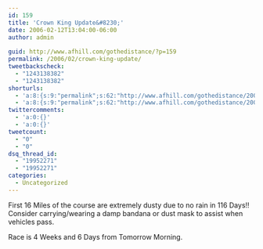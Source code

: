 ```yaml
---
id: 159
title: 'Crown King Update&#8230;'
date: 2006-02-12T13:04:00-06:00
author: admin
  
guid: http://www.afhill.com/gothedistance/?p=159
permalink: /2006/02/crown-king-update/
tweetbackscheck:
  - "1243138382"
  - "1243138382"
shorturls:
  - 'a:8:{s:9:"permalink";s:62:"http://www.afhill.com/gothedistance/2006/02/crown-king-update/";s:7:"tinyurl";s:25:"http://tinyurl.com/bv9yhj";s:4:"isgd";s:17:"http://is.gd/hffc";s:5:"bitly";s:18:"http://bit.ly/JFSP";s:5:"snipr";s:22:"http://snipr.com/aqs4z";s:5:"snurl";s:22:"http://snurl.com/aqs4z";s:7:"snipurl";s:24:"http://snipurl.com/aqs4z";s:4:"trim";s:17:"http://tr.im/cqtf";}'
  - 'a:8:{s:9:"permalink";s:62:"http://www.afhill.com/gothedistance/2006/02/crown-king-update/";s:7:"tinyurl";s:25:"http://tinyurl.com/bv9yhj";s:4:"isgd";s:17:"http://is.gd/hffc";s:5:"bitly";s:18:"http://bit.ly/JFSP";s:5:"snipr";s:22:"http://snipr.com/aqs4z";s:5:"snurl";s:22:"http://snurl.com/aqs4z";s:7:"snipurl";s:24:"http://snipurl.com/aqs4z";s:4:"trim";s:17:"http://tr.im/cqtf";}'
twittercomments:
  - 'a:0:{}'
  - 'a:0:{}'
tweetcount:
  - "0"
  - "0"
dsq_thread_id:
  - "19952271"
  - "19952271"
categories:
  - Uncategorized
---
```

First 16 Miles of the course are extremely dusty due to no rain in 116 Days!! Consider carrying/wearing a damp bandana or dust mask to assist when vehicles pass.

Race is 4 Weeks and 6 Days from Tomorrow Morning.